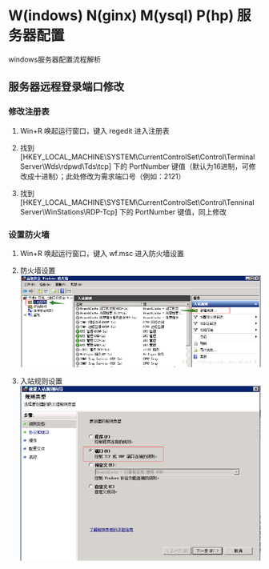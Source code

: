# W(indows) N(ginx) M(ysql) P(hp) 服务器配置

windows服务器配置流程解析


## 服务器远程登录端口修改

### 修改注册表

  1. Win+R 唤起运行窗口，键入 regedit 进入注册表

  2. 找到 [HKEY_LOCAL_MACHINE\SYSTEM\CurrentControlSet\Control\Terminal Server\Wds\rdpwd\Tds\tcp] 下的 PortNumber 键值（默认为16进制，可修改成十进制）；此处修改为需求端口号（例如：2121）

  3. 找到 [HKEY_LOCAL_MACHINE\SYSTEM\CurrentControlSet\Control\Tenninal Server\WinStations\RDP-Tcp] 下的 PortNumber 键值，同上修改


### 设置防火墙

  1. Win+R 唤起运行窗口，键入 wf.msc 进入防火墙设置

  2. 防火墙设置
  ![](./static/1.png '1')

  3. 入站规则设置
  ![](./static/2.png '2')